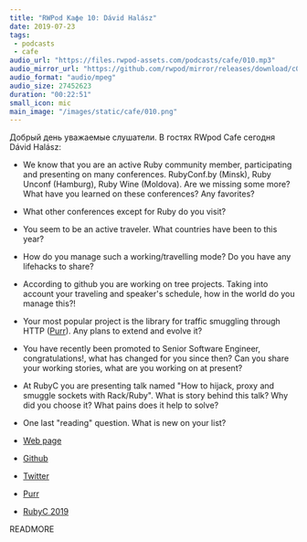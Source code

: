 ```yaml
---
title: "RWPod Кафе 10: Dávid Halász"
date: 2019-07-23
tags:
 - podcasts
 - cafe
audio_url: "https://files.rwpod-assets.com/podcasts/cafe/010.mp3"
audio_mirror_url: "https://github.com/rwpod/mirror/releases/download/c010/010.mp3"
audio_format: "audio/mpeg"
audio_size: 27452623
duration: "00:22:51"
small_icon: mic
main_image: "/images/static/cafe/010.png"
---
```


Добрый день уважаемые слушатели. В гостях RWpod Cafe сегодня Dávid Halász:

 - We know that you are an active Ruby community member, participating and presenting on many conferences. RubyConf.by (Minsk), Ruby Unconf (Hamburg), Ruby Wine (Moldova). Are we missing some more? What have you learned on these conferences? Any favorites?
 - What other conferences except for Ruby do you visit?
 - You seem to be an active traveler. What countries have been to this year?
 - How do you manage such a working/travelling mode? Do you have any lifehacks to share?
 - According to github you are working on tree projects. Taking into account your traveling and speaker's schedule, how in the world do you manage this?!
 - Your most popular project is the library for traffic smuggling through HTTP ([Purr](https://github.com/skateman/purr)). Any plans to extend and evolve it?
 - You have recently been promoted to Senior Software Engineer, congratulations!, what has changed for you since then? Can you share your working stories, what are you working on at present?
 - At RubyC you are presenting talk named "How to hijack, proxy and smuggle sockets with Rack/Ruby". What is story behind this talk? Why did you choose it? What pains does it help to solve?
 - One last "reading" question. What is new on your list?

 - [Web page](https://www.skateman.eu/)
 - [Github](https://github.com/skateman)
 - [Twitter](https://twitter.com/halaszdavid)
 - [Purr](https://github.com/skateman/purr)
 - [RubyC 2019](https://rubyc.eu/)

READMORE
